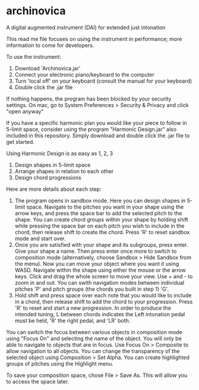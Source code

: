 # archinovica
A digital augmented instrument (DAI) for extended just intonation

This read me file focuses on using the instrument in performance; more information to come for developers.

To use the instrument:
1. Download 'Archinovica.jar'
2. Connect your electronic piano/keyboard to the computer
3. Turn 'local off' on your keyboard (consult the manual for your keyboard)
4. Double click the .jar file

If nothing happens, the program has been blocked by your security settings. On mac, go to System Preferences > Security & Privacy and click "open anyway"


If you have a specific harmonic plan you would like your piece to follow in 5-limit space, consider using the program "Harmonic Design.jar" also included in this repository.  Simply download and double click the .jar file to get started.

Using Harmonic Design is as easy as 1, 2, 3
1.  Design shapes in 5-limit space
2.  Arrange shapes in relation to each other
3.  Design chord progressions


Here are more details about each step:

1. The program opens in sandbox mode.  Here you can design shapes in 5-limit space. Navigate to the pitches you want in your shape using the arrow keys, and press the space bar to add the selected pitch to the shape.  You can create chord groups within your shape by holding shift while pressing the space bar on each pitch you wish to include in the chord, then release shift to create the chord. Press 'R' to reset sandbox mode and start over.
2. Once you are satisfied with your shape and its subgroups, press enter. Give your shape a name. Then press enter once more to switch to composition mode (alternatively, choose Sandbox > Hide Sandbox from the menu).  Now you can move your object where you want it using WASD.  Navigate within the shape using either the mouse or the arrow keys. Click and drag the whole screen to move your view.  Use + and - to zoom in and out. You can swith navigation modes between individual pitches 'P' and pitch groups (the chords you built in step 1) 'G'.  
3. Hold shift and press space over each note that you would like to include in a chord, then release shift to add the chord to your progression. Press 'R' to reset and start a new progression.  In order to produce the intended tuning, L between chords indicates the Left intonation pedal must be held, 'R' the right pedal, and 'LR' both.

You can switch the focus between various objects in composition mode using "Focus On" and selecting the name of the object.  You will only be able to navigate to objects that are in focus. Use Focus On > Composite to allow navigation to all objects.  You can change the transparency of the selected object using Composition > Set Alpha.  You can create highlighted groups of pitches using the Highlight menu.

To save your composition space, chose File > Save As.  This will allow you to access the space later.

